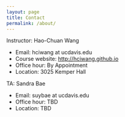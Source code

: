 ```yaml
---
layout: page
title: Contact
permalink: /about/
---
```


Instructor: Hao-Chuan Wang 
- Email: hciwang at ucdavis.edu
- Course website: http://hciwang.github.io 
- Office hour: By Appointment
- Location: 3025 Kemper Hall

TA: Sandra Bae
- Email: suybae at ucdavis.edu
- Office hour: TBD
- Location: TBD

